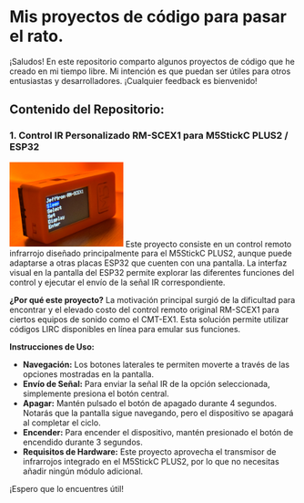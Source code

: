 # Mis proyectos de código para pasar el rato.

¡Saludos! En este repositorio comparto algunos proyectos de código que he creado en mi tiempo libre. Mi intención es que puedan ser útiles para otros entusiastas y desarrolladores. ¡Cualquier feedback es bienvenido!

## Contenido del Repositorio:

### 1. Control IR Personalizado RM-SCEX1 para M5StickC PLUS2 / ESP32
<img src="https://github.com/0ctopvs/Jefftronic/blob/main/IR%20Controller%20RM-SCEX1%20-%20M5StickC%20PLUS2%20ESP3/image.png?raw=true" width="200">
Este proyecto consiste en un control remoto infrarrojo diseñado principalmente para el M5StickC PLUS2, aunque puede adaptarse a otras placas ESP32 que cuenten con una pantalla. La interfaz visual en la pantalla del ESP32 permite explorar las diferentes funciones del control y ejecutar el envío de la señal IR correspondiente.

**¿Por qué este proyecto?** La motivación principal surgió de la dificultad para encontrar y el elevado costo del control remoto original RM-SCEX1 para ciertos equipos de sonido  como el CMT-EX1. Esta solución permite utilizar códigos LIRC disponibles en línea para emular sus funciones.

**Instrucciones de Uso:**

* **Navegación:** Los botones laterales te permiten moverte a través de las opciones mostradas en la pantalla.
* **Envío de Señal:** Para enviar la señal IR de la opción seleccionada, simplemente presiona el botón central.
* **Apagar:** Mantén pulsado el botón de apagado durante 4 segundos. Notarás que la pantalla sigue navegando, pero el dispositivo se apagará al completar el ciclo.
* **Encender:** Para encender el dispositivo, mantén presionado el botón de encendido durante 3 segundos.
* **Requisitos de Hardware:** Este proyecto aprovecha el transmisor de infrarrojos integrado en el M5StickC PLUS2, por lo que no necesitas añadir ningún módulo adicional.

¡Espero que lo encuentres útil!

